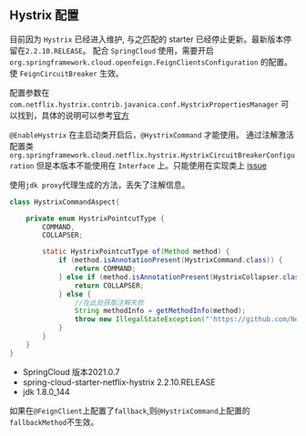 ## Hystrix 配置

目前因为 `Hystrix` 已经进入维护, 与之匹配的 starter 已经停止更新。最新版本停留在`2.2.10.RELEASE`。
配合 `SpringCloud` 使用，需要开启 `org.springframework.cloud.openfeign.FeignClientsConfiguration` 的配置。
使 `FeignCircuitBreaker` 生效。

配置参数在 `com.netflix.hystrix.contrib.javanica.conf.HystrixPropertiesManager` 
可以找到，具体的说明可以参考[官方](https://github.com/Netflix/Hystrix/wiki/Configuration)

`@EnableHystrix` 在主启动类开启后，`@HystrixCommand` 才能使用。 通过注解激活配置类 `org.springframework.cloud.netflix.hystrix.HystrixCircuitBreakerConfiguration`
但是本版本不能使用在 `Interface` 上。只能使用在实现类上
[issue](https://github.com/Netflix/Hystrix/issues/1458)

使用`jdk proxy`代理生成的方法，丢失了注解信息。

```java
class HystrixCommandAspect{

    private enum HystrixPointcutType {
        COMMAND,
        COLLAPSER;

        static HystrixPointcutType of(Method method) {
            if (method.isAnnotationPresent(HystrixCommand.class)) {
                return COMMAND;
            } else if (method.isAnnotationPresent(HystrixCollapser.class)) {
                return COLLAPSER;
            } else {
                //在此处获取注解失败
                String methodInfo = getMethodInfo(method);
                throw new IllegalStateException("'https://github.com/Netflix/Hystrix/issues/1458' - no valid annotation found for: \n" + methodInfo);
            }
        }
    }
}
```


- SpringCloud 版本2021.0.7
- spring-cloud-starter-netflix-hystrix  2.2.10.RELEASE
- jdk 1.8.0_144

如果在`@FeignClient`上配置了`fallback`,则`@HystrixCommand`上配置的`fallbackMethod`不生效。